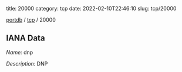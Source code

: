 title: 20000
category: tcp
date: 2022-02-10T22:46:10
slug: tcp/20000

[portdb](/) / [tcp](/category/tcp.html) / 20000


## IANA Data

_Name:_ dnp

_Description:_ DNP

